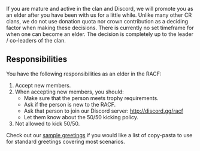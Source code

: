 If you are mature and active in the clan and Discord, we will promote you as an elder after you have been with us for a little while. Unlike many other CR clans, we do not use donation quota nor crown contribution as a deciding factor when making these decisions. There is currently no set timeframe for when one can become an elder. The decision is completely up to the leader / co-leaders of the clan.

## Responsibilities

You have the following responsibilities as an elder in the RACF:

1. Accept new members.
2. When accepting new members, you should:
    - Make sure that the person meets trophy requirements.
    - Ask if the person is new to the RACF.
    - Ask that person to join our Discord server: http://discord.gg/racf
    - Let them know about the 50/50 kicking policy.
3. Not allowed to kick 50/50.

Check out our [sample greetings](/elder/greetings.md) if you would like a list of copy-pasta to use for standard greetings covering most scenarios.
